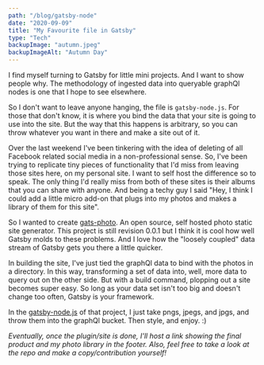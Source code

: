 ```yaml
---
path: "/blog/gatsby-node"
date: "2020-09-09"
title: "My Favourite file in Gatsby"
type: "Tech"
backupImage: "autumn.jpeg"
backupImageAlt: "Autumn Day"
---
```

I find myself turning to Gatsby for little mini projects. And I want to show people why. The methodology of ingested data into queryable graphQl nodes is one that I hope to see elsewhere.

So I don't want to leave anyone hanging, the file is `gatsby-node.js`. For those that don't know, it is where you bind the data that your site is going to use into the site. But the way that this happens is arbitrary, so you can throw whatever you want in there and make a site out of it.

Over the last weekend I've been tinkering with the idea of deleting of all Facebook related social media in a non-professional sense. So, I've been trying to replicate tiny pieces of functionality that I'd miss from leaving those sites here, on my personal site. I want to self host the difference so to speak. The only thing I'd really miss from both of these sites is their albums that you can share with anyone. And being a techy guy I said "Hey, I think I could add a little micro add-on that plugs into my photos and makes a library of them for this site".

So I wanted to create [gats-photo](https://github.com/ColeyG/gats-photo). An open source, self hosted photo static site generator. This project is still revision 0.0.1 but I think it is cool how well Gatsby molds to these problems. And I love how the "loosely coupled" data stream of Gatsby gets you there a little quicker.

In building the site, I've just tied the graphQl data to bind with the photos in a directory. In this way, transforming a set of data into, well, more data to query out on the other side. But with a build command, plopping out a site becomes super easy. So long as your data set isn't too big and doesn't change too often, Gatsby is your framework.

In the [gatsby-node.js](https://github.com/ColeyG/gats-photo/blob/master/gatsby-node.js) of that project, I just take pngs, jpegs, and jpgs, and throw them into the graphQl bucket. Then style, and enjoy. :)

_Eventually, once the plugin/site is done, I'll host a link showing the final product and my photo library in the footer. Also, feel free to take a look at the repo and make a copy/contribution yourself!_
